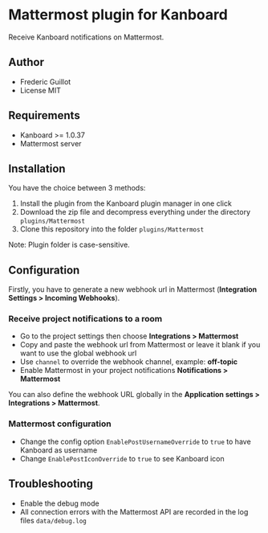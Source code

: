 Mattermost plugin for Kanboard
==============================

Receive Kanboard notifications on Mattermost.

Author
------

- Frederic Guillot
- License MIT

Requirements
------------

- Kanboard >= 1.0.37
- Mattermost server

Installation
------------

You have the choice between 3 methods:

1. Install the plugin from the Kanboard plugin manager in one click
2. Download the zip file and decompress everything under the directory `plugins/Mattermost`
3. Clone this repository into the folder `plugins/Mattermost`

Note: Plugin folder is case-sensitive.

Configuration
-------------

Firstly, you have to generate a new webhook url in Mattermost (**Integration Settings > Incoming Webhooks**).

### Receive project notifications to a room

- Go to the project settings then choose **Integrations > Mattermost**
- Copy and paste the webhook url from Mattermost or leave it blank if you want to use the global webhook url
- Use `channel` to override the webhook channel, example: **off-topic**
- Enable Mattermost in your project notifications **Notifications > Mattermost**

You can also define the webhook URL globally in the **Application settings > Integrations > Mattermost**.

### Mattermost configuration

- Change the config option `EnablePostUsernameOverride` to `true` to have Kanboard as username
- Change `EnablePostIconOverride` to `true` to see Kanboard icon

## Troubleshooting

- Enable the debug mode
- All connection errors with the Mattermost API are recorded in the log files `data/debug.log`
